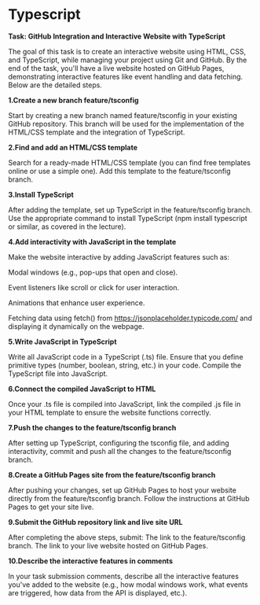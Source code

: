 # Typescript
**Task: GitHub Integration and Interactive Website with TypeScript**

The goal of this task is to create an interactive website using HTML, CSS, and TypeScript, while managing your project using Git and GitHub. By the end of the task, you'll have a live website hosted on GitHub Pages, demonstrating interactive features like event handling and data fetching. Below are the detailed steps.

**1.Create a new branch feature/tsconfig**

Start by creating a new branch named feature/tsconfig in your existing GitHub repository. This branch will be used for the implementation of the HTML/CSS template and the integration of TypeScript.

**2.Find and add an HTML/CSS template**

Search for a ready-made HTML/CSS template (you can find free templates online or use a simple one). Add this template to the feature/tsconfig branch.

**3.Install TypeScript**

After adding the template, set up TypeScript in the feature/tsconfig branch. Use the appropriate command to install TypeScript (npm install typescript or similar, as covered in the lecture).

**4.Add interactivity with JavaScript in the template**

Make the website interactive by adding JavaScript features such as:

Modal windows (e.g., pop-ups that open and close).

Event listeners like scroll or click for user interaction.

Animations that enhance user experience.

Fetching data using fetch() from https://jsonplaceholder.typicode.com/ and displaying it dynamically on the webpage.


**5.Write JavaScript in TypeScript**

Write all JavaScript code in a TypeScript (.ts) file. Ensure that you define primitive types (number, boolean, string, etc.) in your code. Compile the TypeScript file into JavaScript.

**6.Connect the compiled JavaScript to HTML**

Once your .ts file is compiled into JavaScript, link the compiled .js file in your HTML template to ensure the website functions correctly.

**7.Push the changes to the feature/tsconfig branch**

After setting up TypeScript, configuring the tsconfig file, and adding interactivity, commit and push all the changes to the feature/tsconfig branch.

**8.Create a GitHub Pages site from the feature/tsconfig branch**

After pushing your changes, set up GitHub Pages to host your website directly from the feature/tsconfig branch. Follow the instructions at GitHub Pages to get your site live.

**9.Submit the GitHub repository link and live site URL**

After completing the above steps, submit:
The link to the feature/tsconfig branch.
The link to your live website hosted on GitHub Pages.

**10.Describe the interactive features in comments**

In your task submission comments, describe all the interactive features you've added to the website (e.g., how modal windows work, what events are triggered, how data from the API is displayed, etc.).
